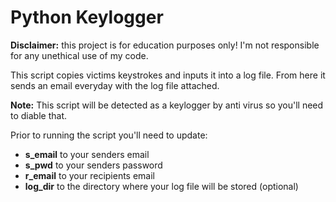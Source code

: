 # Python Keylogger
**Disclaimer:** this project is for education purposes only! I'm not responsible for any unethical use of my code.

This script copies victims keystrokes and inputs it into a log file. From here it sends an email everyday with the log file attached.

**Note:** This script will be detected as a keylogger by anti virus so you'll need to diable that.

Prior to running the script you'll need to update:
- **s_email** to your senders email
- **s_pwd** to your senders password
- **r_email** to your recipients email
- **log_dir** to the directory where your log file will be stored (optional) 

